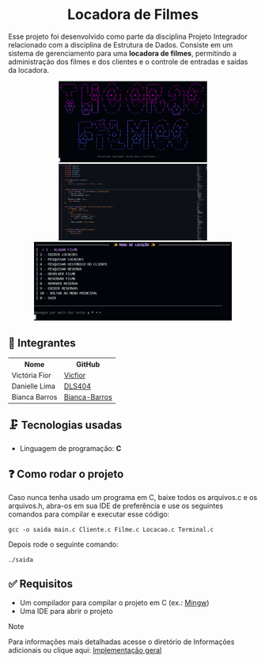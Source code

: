 <h1 align="center"> Locadora de Filmes </h1>

Esse projeto foi desenvolvido como parte da disciplina Projeto Integrador relacionado com a disciplina de Estrutura de Dados. Consiste em um sistema de gerenciamento para uma **locadora de filmes**, permitindo a administração dos filmes e dos clientes e o controle de entradas e saídas da locadora.

<p align="center">
<img src="https://github.com/vicfior/Locadora-PI/blob/38e524680e3809d75866ce66021a648cf3472e2d/imagens/capa-menu.png" alt="Tela inicial" width="300" />
<img src="https://github.com/vicfior/Locadora-PI/blob/ee233e9f1f23088c137a3329a3c2a9d01d286cbd/imagens/codigo.png" alt="Tela inicial" width="300" />
<img src="https://github.com/vicfior/Locadora-PI/blob/38e524680e3809d75866ce66021a648cf3472e2d/imagens/menu-locacao.png" alt="Tela inicial" width="400" />
</p>

## :busts_in_silhouette: Integrantes

<table align="center">
  <tr>
    <th>Nome</th>
    <th>GitHub</th>
  </tr>
  <tr>
    <td> Victória Fior</td>
    <td><a href="https://github.com/vicfior">Vicfior</a></td>
  </tr>
  <tr>
    <td> Danielle Lima</td>
    <td><a href="https://github.com/DLS404">DLS404</a></td>
  </tr>
  <tr>
    <td> Bianca Barros</td>
    <td><a href="https://github.com/Bianca-Barros">Bianca-Barros</a></td>
  </tr>
</table>

## :clamp: Tecnologias usadas
* Linguagem de programação: **C**

## 	:question: Como rodar o projeto 

Caso nunca tenha usado um programa em C, baixe todos os arquivos.c e os arquivos.h, abra-os em sua IDE de preferência e use os seguintes comandos para compilar e executar esse código:
```
gcc -o saida main.c Cliente.c Filme.c Locacao.c Terminal.c
```
Depois rode o seguinte comando: 
```
./saida
```
## :white_check_mark: Requisitos
* Um compilador para compilar o projeto em C (ex.: [Mingw](https://www.mingw-w64.org/))
* Uma IDE para abrir o projeto

> [!NOTE]
> Para informações mais detalhadas acesse o diretório de Informações adicionais ou clique aqui: [Implementação geral](https://github.com/vicfior/Locadora-PI/blob/c9ad50c8b800b0079fdbd74ca053323ef3605462/Informa%C3%A7%C3%B5es%20adicionais/Implementa%C3%A7%C3%A3o%20geral.md)

